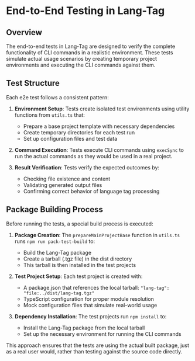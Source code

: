 # End-to-End Testing in Lang-Tag

## Overview

The end-to-end tests in Lang-Tag are designed to verify the complete functionality of CLI commands in a realistic environment. These tests simulate actual usage scenarios by creating temporary project environments and executing the CLI commands against them.

## Test Structure

Each e2e test follows a consistent pattern:

1. **Environment Setup**: Tests create isolated test environments using utility functions from `utils.ts` that:
   - Prepare a base project template with necessary dependencies
   - Create temporary directories for each test run
   - Set up configuration files and test data

2. **Command Execution**: Tests execute CLI commands using `execSync` to run the actual commands as they would be used in a real project.

3. **Result Verification**: Tests verify the expected outcomes by:
   - Checking file existence and content
   - Validating generated output files
   - Confirming correct behavior of language tag processing

## Package Building Process

Before running the tests, a special build process is executed:

1. **Package Creation**: The `prepareMainProjectBase` function in `utils.ts` runs `npm run pack-test-build` to:
   - Build the Lang-Tag package
   - Create a tarball (.tgz file) in the dist directory
   - This tarball is then installed in the test projects

2. **Test Project Setup**: Each test project is created with:
   - A package.json that references the local tarball: `"lang-tag": "file:../dist/lang-tag.tgz"`
   - TypeScript configuration for proper module resolution
   - Mock configuration files that simulate real-world usage

3. **Dependency Installation**: The test projects run `npm install` to:
   - Install the Lang-Tag package from the local tarball
   - Set up the necessary environment for running the CLI commands

This approach ensures that the tests are using the actual built package, just as a real user would, rather than testing against the source code directly.
